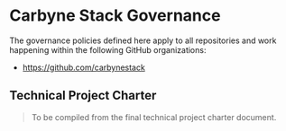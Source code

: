 # Carbyne Stack Governance

The governance policies defined here apply to all repositories and work
happening within the following GitHub organizations:

- <https://github.com/carbynestack>

## Technical Project Charter

> To be compiled from the final technical project charter document.
